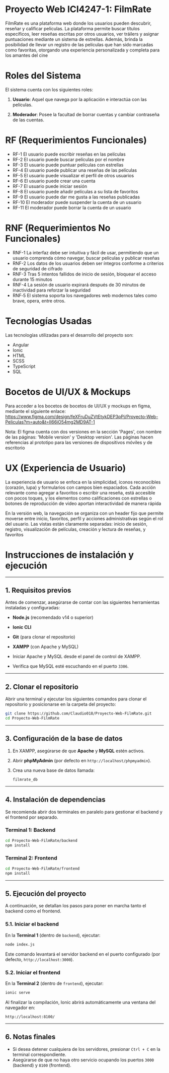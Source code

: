 # Proyecto Web ICI4247-1: FilmRate 
FilmRate es una plataforma web donde los usuarios pueden descubrir, reseñar y calificar películas. La plataforma permite buscar títulos específicos, leer reseñas escritas por otros usuarios, ver tráilers y asignar puntuaciones mediante un sistema de estrellas. Además, brinda la posibilidad de llevar un registro de las películas que han sido marcadas como favoritas, otorgando una experiencia personalizada y completa para los amantes del cine


# Roles del Sistema

El sistema cuenta con los siguientes roles:

1. **Usuario**: Aquel que navega por la aplicación e interactúa con las películas.

2. **Moderador**: Posee la facultad de borrar cuentas y cambiar contraseña de las cuentas.
  


# RF (Requerimientos Funcionales)

- RF-1 El usuario puede escribir reseñas en las películas
- RF-2 El usuario puede buscar películas por el nombre
- RF-3 El usuario puede puntuar películas con estrellas
- RF-4 El usuario puede publicar una reseñas de las películas
- RF-5 El usuario puede visualizar el perfil de otros usuarios
- RF-6 El usuario puede crear una cuenta
- RF-7 El usuario puede iniciar sesión
- RF-8 El usuario puede añadir películas a su lista de favoritos
- RF-9 El usuario puede dar me gusta a las reseñas publicadas
- RF-10 El moderador puede suspender la cuenta de un usuario
- RF-11 El moderador puede borrar la cuenta de un usuario


# RNF (Requerimientos No Funcionales)
- RNF-1 La interfaz debe ser intuitiva y fácil de usar, permitiendo que un usuario comprenda cómo navegar, buscar películas y publicar reseñas
- RNF-2 Los datos de los usuarios deben ser íntegros conforme a criterios de seguridad de cifrado 
- RNF-3 Tras 5 intentos fallidos de inicio de sesión, bloquear el acceso durante 15 minutos 
- RNF-4 La sesión de usuario expirará después de 30 minutos de inactividad para reforzar la seguridad
- RNF‑5 El sistema soporta los navegadores web modernos tales como brave, opera, entre otros.


# Tecnologías Usadas
Las tecnologías utilizadas para el desarrollo del proyecto son:
- Angular
- Ionic
- HTML
- SCSS
- TypeScript
- SQL


# Bocetos de UI/UX & Mockups
Para acceder a los bocetos de bocetos de UI/UX y mockups en figma, mediante el siguiente enlace:
https://www.figma.com/design/feXFruDuZVtEtykDEP3pPj/Proyecto-Web-Peliculas?m=auto&t=II66iO54mg2MD9AT-1

Nota: El figma cuenta con dos versiones en la sección 'Pages', con nombre de las páginas: 'Mobile version' y 'Desktop version'. Las páginas hacen referencias al prototipo para las versiones de dispositivos móviles y de escritorio


# UX (Experiencia de Usuario)
La experiencia de usuario se enfoca en la simplicidad, íconos reconocibles (corazón, lupa) y formularios con campos bien espaciados. Cada acción relevante como agregar a favoritos o escribir una reseña, está accesible con pocos toques, y los elementos como calificaciones con estrellas o botones de reproducción de video aportan interactividad de manera rápida

En la versión web, la navegación se organiza con un header fijo que permite moverse entre inicio, favoritos, perfil y acciones administrativas según el rol del usuario. Las vistas están claramente separadas: inicio de sesión, registro, visualización de películas, creación y lectura de reseñas, y favoritos

# Instrucciones de instalación y ejecución

---

## 1. Requisitos previos

Antes de comenzar, asegúrarse de contar con las siguientes herramientas instaladas y configuradas:

* **Node.js** (recomendado v14 o superior)
* **Ionic CLI**
* **Git** (para clonar el repositorio)
* **XAMPP** (con Apache y MySQL)

* Iniciar Apache y MySQL desde el panel de control de XAMPP.
* Verifica que MySQL esté escuchando en el puerto `3306`.

---

## 2. Clonar el repositorio

Abrir una terminal y ejecutar los siguientes comandos para clonar el repositorio y posicionarse en la carpeta del proyecto:

```bash
git clone https://github.com/Claudio018/Proyecto-Web-FilmRate.git
cd Proyecto-Web-FilmRate
```

---

## 3. Configuración de la base de datos

1. En XAMPP, asegúrarse de que **Apache** y **MySQL** estén activos.
2. Abrir **phpMyAdmin** (por defecto en `http://localhost/phpmyadmin`).
3. Crea una nueva base de datos llamada:

   ```
   filmrate_db
   ```

---

## 4. Instalación de dependencias

Se recomienda abrir dos terminales en paralelo para gestionar el backend y el frontend por separado.

### Terminal 1: Backend

```bash
cd Proyecto-Web-FilmRate/backend
npm install
```

### Terminal 2: Frontend

```bash
cd Proyecto-Web-FilmRate/frontend
npm install
```

---

## 5. Ejecución del proyecto

A continuación, se detallan los pasos para poner en marcha tanto el backend como el frontend.

### 5.1. Iniciar el backend

En la **Terminal 1** (dentro de `backend`), ejecutar:

```bash
node index.js
```

Este comando levantará el servidor backend en el puerto configurado (por defecto, `http://localhost:3000`).

### 5.2. Iniciar el frontend

En la **Terminal 2** (dentro de `frontend`), ejecutar:

```bash
ionic serve
```

Al finalizar la compilación, Ionic abrirá automáticamente una ventana del navegador en:

```
http://localhost:8100/
```

---

## 6. Notas finales

* Si desea detener cualquiera de los servidores, presionar `Ctrl + C` en la terminal correspondiente.
* Asegúrarse de que no haya otro servicio ocupando los puertos `3000` (backend) y `8100` (frontend).

